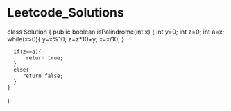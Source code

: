 # Leetcode_Solutions
class Solution {
    public boolean isPalindrome(int x) {
      int y=0;
      int z=0;
      int a=x;
      while(x>0){
          y=x%10;
          z=z*10+y;
          x=x/10;
      }  

      if(z==a){
          return true;
      }
      else{
         return false;
      }
    }
}
